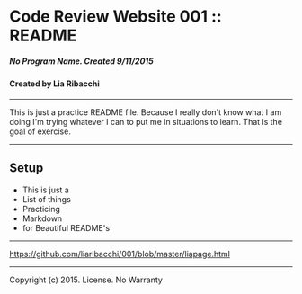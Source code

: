 # Code Review Website 001 :: README

##### No Program Name. Created 9/11/2015

#### Created by Lia Ribacchi

---

This is just a practice README file. Because I really don't know what I am doing 
I'm trying whatever I can to put me in situations to learn. That is the goal of 
exercise. 

---

## Setup
* This is just a 
* List of things
* Practicing
* Markdown 
* for Beautiful README's

---

https://github.com/liaribacchi/001/blob/master/liapage.html

---

Copyright (c) 2015. License. No Warranty




